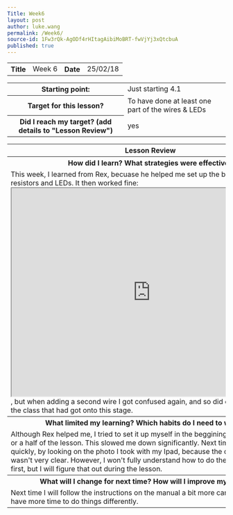 ```yaml
---
Title: Week6
layout: post
author: luke.wang
permalink: /Week6/
source-id: 1Fw3rQk-AgODf4rHItagAibiMoBRT-fwVjYj3xQtcbuA
published: true
---
```

<table>
  <tr>
    <th>Title</th>
    <td>Week 6</td>
    <th>Date</th>
    <td>25/02/18</td>
  </tr>
</table>

<table>
  <tr>
    <th>Starting point:</th>
    <td>Just starting 4.1</td>
  </tr>
  <tr>
    <th>Target for this lesson?</th>
    <td>To have done at least one part of the wires & LEDs</td>
  </tr>
  <tr>
    <th>Did I reach my target? 
(add details to "Lesson Review")</th>
    <td>yes</td>
  </tr>
</table>

<table>
  <tr>
  <th>Lesson Review</th>
  </tr>
  <tr>
    <th>How did I learn? What strategies were effective? </th>
  </tr>
  <tr>
    <td>
    This week, I learned from Rex, becuase he helped me set up the breadboard, wires, resistors and LEDs. It then worked fine: <iframe src="https://drive.google.com/file/d/18RhNeYJobNc8-Q41rCHbTN89pp3pLjaF/preview" width="640" height="480"></iframe>, but when adding a second wire I got confused again, and so did everyone else in the class that had got onto this stage.
    </td>
  </tr>
  <tr>
    <th>What limited my learning? Which habits do I need to work on? </th>
  </tr>
  <tr>
    <td>
    Although Rex helped me, I tried to set it up myself in the beggining, for about a third or a half of the lesson. This slowed me down significantly. Next time I will set up more quickly, by looking on the photo I took with my Ipad, because the one on the manual wasn't very clear. However, I won't fully understand how to do the second part at first, but I will figure that out during the lesson.
    </td>
  </tr>
  <tr>
    <th>What will I change for next time? How will I improve my learning?</th>
  </tr>
  <tr>
    <td>
    Next time I will follow the instructions on the manual a bit more carefully, and I will have more time to do things differently.
    </td>
  </tr>
</table>

